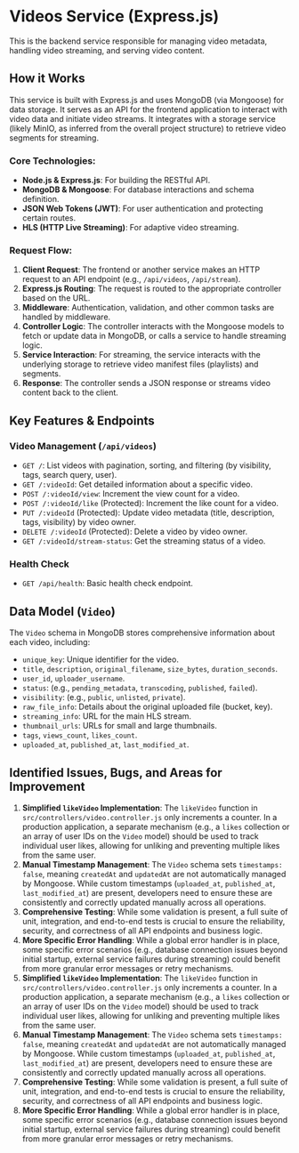 # Videos Service (Express.js)

This is the backend service responsible for managing video metadata, handling video streaming, and serving video content.

## How it Works

This service is built with Express.js and uses MongoDB (via Mongoose) for data storage. It serves as an API for the frontend application to interact with video data and initiate video streams. It integrates with a storage service (likely MinIO, as inferred from the overall project structure) to retrieve video segments for streaming.

### Core Technologies:
*   **Node.js & Express.js**: For building the RESTful API.
*   **MongoDB & Mongoose**: For database interactions and schema definition.
*   **JSON Web Tokens (JWT)**: For user authentication and protecting certain routes.
*   **HLS (HTTP Live Streaming)**: For adaptive video streaming.

### Request Flow:
1.  **Client Request**: The frontend or another service makes an HTTP request to an API endpoint (e.g., `/api/videos`, `/api/stream`).
2.  **Express.js Routing**: The request is routed to the appropriate controller based on the URL.
3.  **Middleware**: Authentication, validation, and other common tasks are handled by middleware.
4.  **Controller Logic**: The controller interacts with the Mongoose models to fetch or update data in MongoDB, or calls a service to handle streaming logic.
5.  **Service Interaction**: For streaming, the service interacts with the underlying storage to retrieve video manifest files (playlists) and segments.
6.  **Response**: The controller sends a JSON response or streams video content back to the client.

## Key Features & Endpoints

### Video Management (`/api/videos`)
*   `GET /`: List videos with pagination, sorting, and filtering (by visibility, tags, search query, user).
*   `GET /:videoId`: Get detailed information about a specific video.
*   `POST /:videoId/view`: Increment the view count for a video.
*   `POST /:videoId/like` (Protected): Increment the like count for a video.
*   `PUT /:videoId` (Protected): Update video metadata (title, description, tags, visibility) by video owner.
*   `DELETE /:videoId` (Protected): Delete a video by video owner.
*   `GET /:videoId/stream-status`: Get the streaming status of a video.



### Health Check
*   `GET /api/health`: Basic health check endpoint.

## Data Model (`Video`)

The `Video` schema in MongoDB stores comprehensive information about each video, including:
*   `unique_key`: Unique identifier for the video.
*   `title`, `description`, `original_filename`, `size_bytes`, `duration_seconds`.
*   `user_id`, `uploader_username`.
*   `status`: (e.g., `pending_metadata`, `transcoding`, `published`, `failed`).
*   `visibility`: (e.g., `public`, `unlisted`, `private`).
*   `raw_file_info`: Details about the original uploaded file (bucket, key).
*   `streaming_info`: URL for the main HLS stream.
*   `thumbnail_urls`: URLs for small and large thumbnails.
*   `tags`, `views_count`, `likes_count`.
*   `uploaded_at`, `published_at`, `last_modified_at`.

## Identified Issues, Bugs, and Areas for Improvement

1.  **Simplified `likeVideo` Implementation**: The `likeVideo` function in `src/controllers/video.controller.js` only increments a counter. In a production application, a separate mechanism (e.g., a `likes` collection or an array of user IDs on the `Video` model) should be used to track individual user likes, allowing for unliking and preventing multiple likes from the same user.
2.  **Manual Timestamp Management**: The `Video` schema sets `timestamps: false`, meaning `createdAt` and `updatedAt` are not automatically managed by Mongoose. While custom timestamps (`uploaded_at`, `published_at`, `last_modified_at`) are present, developers need to ensure these are consistently and correctly updated manually across all operations.
3.  **Comprehensive Testing**: While some validation is present, a full suite of unit, integration, and end-to-end tests is crucial to ensure the reliability, security, and correctness of all API endpoints and business logic.
4.  **More Specific Error Handling**: While a global error handler is in place, some specific error scenarios (e.g., database connection issues beyond initial startup, external service failures during streaming) could benefit from more granular error messages or retry mechanisms.
4.  **Simplified `likeVideo` Implementation**: The `likeVideo` function in `src/controllers/video.controller.js` only increments a counter. In a production application, a separate mechanism (e.g., a `likes` collection or an array of user IDs on the `Video` model) should be used to track individual user likes, allowing for unliking and preventing multiple likes from the same user.
5.  **Manual Timestamp Management**: The `Video` schema sets `timestamps: false`, meaning `createdAt` and `updatedAt` are not automatically managed by Mongoose. While custom timestamps (`uploaded_at`, `published_at`, `last_modified_at`) are present, developers need to ensure these are consistently and correctly updated manually across all operations.
6.  **Comprehensive Testing**: While some validation is present, a full suite of unit, integration, and end-to-end tests is crucial to ensure the reliability, security, and correctness of all API endpoints and business logic.
7.  **More Specific Error Handling**: While a global error handler is in place, some specific error scenarios (e.g., database connection issues beyond initial startup, external service failures during streaming) could benefit from more granular error messages or retry mechanisms.
